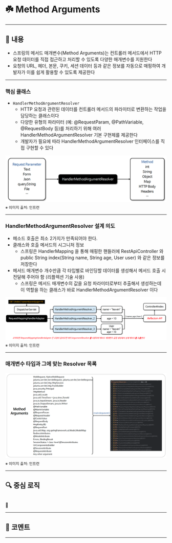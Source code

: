 # ☘️ Method Arguments

---

## 📖 내용

- 스프링의 메서드 매개변수(Method Arguments)는 컨트롤러 메서드에서 HTTP 요청 데이터를 직접 접근하고 처리할 수 있도록 다양한 매개변수를 지원한다
- 요청의 URL, 헤더, 본문, 쿠키, 세션 데이터 등과 같은 정보를 자동으로 매핑하여 개발자가 이를 쉽게 활용할 수 있도록 제공한다

---

### 핵심 클래스
- `HandlerMethodArgumentResolver`
  - HTTP 요청과 관련된 데이터를 컨트롤러 메서드의 파라미터로 변환하는 작업을 담당하는 클래스이다
  - 다양한 유형의 파라미터 (예: @RequestParam, @PathVariable, @RequestBody 등)를 처리하기 위해 여러 HandlerMethodArgumentResolver 기본 구현체를 제공한다
  - 개발자가 필요에 따라 HandlerMethodArgumentResolver 인터페이스를 직접 구현할 수 있다

![image_1.png](image_1.png)
<sub>※ 이미지 출처: 인프런</sub>

---

### HandlerMethodArgumentResolver 설계 의도

- 메소드 호출은 최소 2가지가 만족되어야 한다.
- 클래스와 호출 메서드의 시그니처 정보
  - 스프링은 HandlerMapping 을 통해 매핑한 핸들러에 RestApiController 와 public String index(String name, String age, User user) 와 같은 정보를 저장한다
- 메서드 매개변수 개수만큼 각 타입별로 바인딩할 데이터를 생성해서 메서드 호출 시 전달해 주어야 함 (리플렉션 기술 사용)
  - 스프링은 메서드 매개변수의 값을 요청 파라미터로부터 추출해서 생성하는데 이 역할을 하는 클래스가 바로 HandlerMethodArgumentResolver 이다

![image_2.png](image_2.png)
<sub>※ 이미지 출처: 인프런</sub>

---

### 매개변수 타입과 그에 맞는 Resolver 목록
![image_3.png](image_3.png)
<sub>※ 이미지 출처: 인프런</sub>

--- 

## 🔍 중심 로직

```java

```

📌

---

## 💬 코멘트

---
